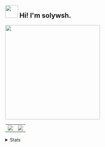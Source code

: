 

## <img height="40" src="https://raw.githubusercontent.com/innng/innng/master/assets/kyubey.gif"/> Hi! I'm solywsh.

<img src="https://little.kylerconway.com/images/golang-what.gif" width="300">

<a href="https://github.com/solywsh">

  <table>
    <tr>
      <td>
        <img align="center" src="https://github-readme-stats.vercel.app/api?username=solywsh&show_icons=true&hide_border=true&icon_color=ffca28&title_color=ffa000" />
      </td>
      <td>
      <img src="https://github-readme-stats.vercel.app/api/top-langs/?username=solywsh&hide_title=true&hide_border=true&layout=compact&langs_count=6&title_color=ffa000&icon_color=fff&theme=graywhite" />
      </td>
    </tr>
  </table>

</a>



<details>
<summary>Stats</summary>

[![](http://cdnimg.violetwsh.com/img/70776045_p0.jpg)](https://github.com/solywsh)



[![](https://count.getloli.com/get/@solywsh?theme=moebooru)](https://github.com/solywsh)



</details>

